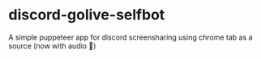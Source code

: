 # discord-golive-selfbot
A simple puppeteer app for discord screensharing using chrome tab as a source (now with audio 🥳)
